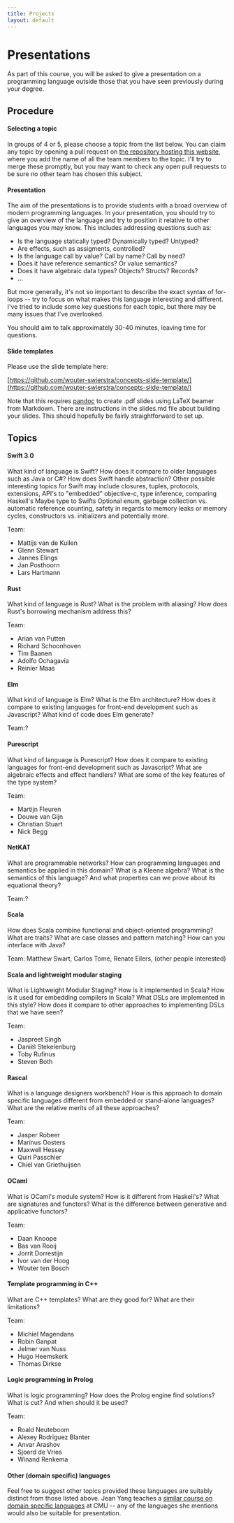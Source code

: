 ```yaml
---
title: Projects
layout: default
---
```


# Presentations

As part of this course, you will be asked to give a presentation on a
programming language outside those that you have seen previously
during your degree.

## Procedure


#### Selecting a topic

In groups of 4 or 5, please choose a topic from the list below. You
can claim any topic by opening a pull request on
[the repository hosting this website](https://github.com/wouter-swierstra/2016-CPD),
where you add the name of all the team members to the topic. I'll try
to merge these promptly, but you may want to check any open pull
requests to be sure no other team has chosen this subject.

#### Presentation

The aim of the presentations is to provide students with a broad
overview of modern programming languages. In your presentation, you
should try to give an overview of the language and try to position it
relative to other languages you may know. This includes addressing
questions such as:

* Is the language statically typed? Dynamically typed? Untyped?
* Are effects, such as assigments, controlled?
* Is the language call by value? Call by name? Call by need? 
* Does it have reference semantics? Or value semantics?
* Does it have algebraic data types? Objects? Structs? Records?
* ...

But more generally, it's not so important to describe the exact syntax
of for-loops -- try to focus on what makes this language interesting
and different. I've tried to include some key questions for each
topic, but there may be many issues that I've overlooked.

You should aim to talk approximately 30-40 minutes, leaving time for
questions.

#### Slide templates

Please use the slide template here:

[https://github.com/wouter-swierstra/concepts-slide-template/](https://github.com/wouter-swierstra/concepts-slide-template/)

Note that this requires [pandoc](http://pandoc.org/) to create .pdf
slides using LaTeX beamer from Markdown. There are instructions in the
slides.md file about building your slides. This should hopefully be
fairly straightforward to set up.

## Topics

#### Swift 3.0

What kind of language is Swift? How does it compare to older languages 
such as Java or C#? How does Swift handle abstraction?  Other possible
interesting topics for Swift may include closures, tuples, protocols, 
extensions, API's to "embedded" objective-c, type inference, comparing 
Haskell's Maybe type to Swifts Optional enum, garbage collection vs. 
automatic reference counting, safety in regards to memory leaks or memory
cycles, constructors vs. initializers and potentially more.

Team:
* Mattijs van de Kuilen
* Glenn Stewart
* Jannes Elings
* Jan Posthoorn
* Lars Hartmann

#### Rust

What kind of language is Rust? What is the problem with aliasing? How
does Rust's borrowing mechanism address this?

Team:
* Arian van Putten
* Richard Schoonhoven
* Tim Baanen
* Adolfo Ochagavía
* Reinier Maas

#### Elm

What kind of language is Elm? What is the Elm architecture? How does
it compare to existing languages for front-end development such as
Javascript? What kind of code does Elm generate?

Team:?

#### Purescript

What kind of language is Purescript? How does it compare to existing
languages for front-end development such as Javascript? What are
algebraic effects and effect handlers? What are some of the key
features of the type system?

Team:
* Martijn Fleuren 
* Douwe van Gijn
* Christian Stuart
* Nick Begg

#### NetKAT

What are programmable networks? How can programming languages and
semantics be applied in this domain? What is a Kleene algebra? What is
the semantics of this language? And what properties can we prove about
its equational theory?

Team:?

#### Scala

How does Scala combine functional and object-oriented programming?
What are traits? What are case classes and pattern matching? How can
you interface with Java?

Team: Matthew Swart, Carlos Tome, Renate Eilers, (other people interested)

#### Scala and lightweight modular staging

What is Lightweight Modular Staging? How is it implemented in Scala?
How is it used for embedding compilers in Scala? What DSLs are
implemented in this style? How does it compare to other approaches to
implementing DSLs that we have seen?

Team: 
* Jaspreet Singh
* Daniël Stekelenburg
* Toby Rufinus
* Steven Both

#### Rascal

What is a language designers workbench? How is this approach to domain
specific languages different from embedded or stand-alone languages?
What are the relative merits of all these approaches?

Team: 
* Jasper Robeer
* Marinus Oosters
* Maxwell Hessey
* Quiri Passchier
* Chiel van Griethuijsen

#### OCaml

What is OCaml's module system? How is it different from Haskell's?
What are signatures and functors? What is the difference between
generative and applicative functors?

Team:
* Daan Knoope
* Bas van Rooij
* Jorrit Dorrestijn
* Ivor van der Hoog
* Wouter ten Bosch

#### Template programming in C++

What are C++ templates? What are they good for? What are their
limitations?

Team: 
* Michiel Magendans
* Robin Ganpat
* Jelmer van Nuss
* Hugo Heemskerk
* Thomas Dirkse

#### Logic programming in Prolog

What is logic programming? How does the Prolog engine find solutions?
What is cut? And when should it be used?

Team: 
* Roald Neuteboom
* Alexey Rodriguez Blanter
* Anvar Arashov
* Sjoerd de Vries
* Winand Renkema

#### Other (domain specific) languages

Feel free to suggest other topics provided these languages are
suitably distinct from those listed above. Jean Yang teaches a
[similar course on domain specific languages](https://www.cs.cmu.edu/~jyang2/courses/fall16/15819/syllabus.html)
at CMU -- any of the languages she mentions would also be suitable for
presentation.

